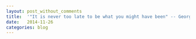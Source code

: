 ```yaml
---
layout: post_without_comments
title:  '"It is never too late to be what you might have been" -- George Eliot'
date:   2014-11-26
categories: blog
---
```

